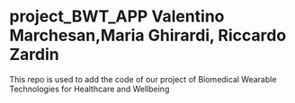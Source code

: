 # project_BWT_APP Valentino Marchesan,Maria Ghirardi, Riccardo Zardin
This repo is used to add the code of our project of Biomedical Wearable Technologies for Healthcare and Wellbeing 
